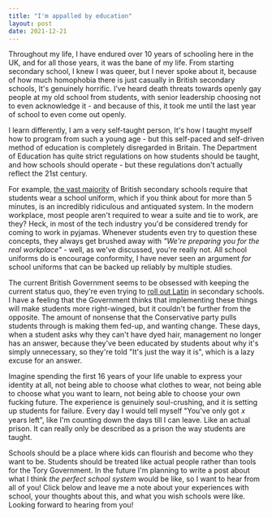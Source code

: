 ```yaml
---
title: "I'm appalled by education"
layout: post
date: 2021-12-21
---
```


Throughout my life, I have endured over 10 years of schooling here 
in the UK, and for all those years, it was the bane of my life. 
From starting secondary school, I knew I was queer, but I never 
spoke about it, because of how much homophobia there is just 
casually in British secondary schools, It's genuinely horrific. 
I've heard death threats towards openly gay people at my old 
school from students, with senior leadership choosing not to even 
acknowledge it - and because of this, it took me until the last 
year of school to even come out openly. 

I learn differently, I am a very self-taught person, It's how I 
taught myself how to program from such a young age -
but this self-paced and self-driven method of 
education is completely disregarded in Britain. The Department of 
Education has quite strict regulations on how students should be 
taught, and how schools should operate - but these regulations 
don't actually reflect the 21st century. 

For example, [the vast majority](https://www.theguardian.com/education/2011/jan/18/school-uniform-results) of British secondary schools
require that students wear a school uniform, which if 
you think about for more than 5 minutes, is an incredibly 
ridiculous and antiquated system. In the modern workplace, most 
people aren't required to wear a suite and tie to work, are they? 
Heck, in most of the tech industry you'd be considered trendy for 
coming to work in pyjamas. Whenever students even try to question 
these concepts, they always get brushed away with *"We're preparing 
you for the real workplace"* - well, as we've discussed, you're 
really not. All school uniforms do is encourage conformity, I have 
never seen an argument *for* school uniforms that can be backed up 
reliably by multiple studies. 

The current British Government seems to be obsessed with keeping 
the current status quo, they're even trying to [roll out Latin](https://www.theguardian.com/education/2021/jul/31/latin-introduced-40-state-secondaries-england)
in secondary schools. I have a feeling that the Government thinks 
that implementing these things will make students more 
right-winged, but it couldn't be further from the opposite. The 
amount of nonsense that the Conservative party pulls students 
through is making them fed-up, and wanting change. These days, 
when a student asks why they can't have dyed hair, management no 
longer has an answer, because they've been educated by students 
about why it's simply unnecessary, so they're told "It's just the 
way it is", which is a lazy excuse for an answer.

Imagine spending the first 16 years of your life unable to express 
your identity at all, not being able to choose what clothes to 
wear, not being able to choose what you want to learn, not being 
able to choose your own fucking future. The experience is 
genuinely soul-crushing, and it is setting up 
students for failure. Every day I would tell myself "You've only 
got 𝑥 years left", like I'm counting down the days till I can 
leave. Like an actual prison. It can really only be described as a 
prison the way students are taught.

Schools should be a place where kids can flourish and become who 
they want to be. Students should be treated like actual people 
rather than tools for the Tory Government. In the future I'm 
planning to write a post about what I think *the perfect school 
system* would be like, so I want to hear from all of you! Click 
below and leave me a note about your experiences with school, your 
thoughts about this, and what you wish schools were like. Looking 
forward to hearing from you! 